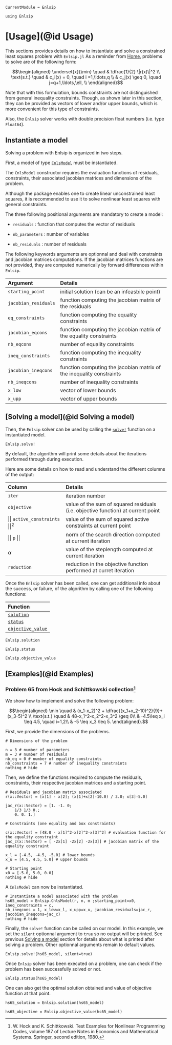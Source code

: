 ```@meta 
CurrentModule = Enlsip
```

```@setup tutorial
using Enlsip
```
# [Usage](@id Usage)

This sections provides details on how to instantiate and solve a constrained least squares problem with `Enlsip.jl`
As a reminder from [Home](@ref), problems to solve are of the following form:

```math
\begin{aligned}
\underset{x}{\min} \quad &  \dfrac{1}{2} \|r(x)\|^2 \\
\text{s.t.} \quad & c_i(x) = 0, \quad i =1,\ldots,q \\
& c_j(x) \geq 0, \quad j=q+1,\ldots,\ell, \\
\end{aligned}
```

Note that with this formulation, bounds constraints are not distinguished from general inequality constraints. Though, as shown later in this section, they can be provided as vectors of lower and/or upper bounds, which is more convenient for this type of constraints.

Also, the `Enlsip` solver works with double precision float numbers (i.e. type `Float64`).

## Instantiate a model

Solving a problem with Enlsip is organized in two steps.

First, a model of type [`CnlsModel`](@ref) must be instantiated. 


The `CnlsModel` constructor requires the evaluation functions of residuals, constraints, their associated jacobian matrices and dimensions of the problem. 

Although the package enables one to create linear unconstrained least squares, it is recommended to use it to solve nonlinear least squares with general constraints.

The three following positional arguments are mandatory to create a model:

* `residuals` : function that computes the vector of residuals
    
* `nb_parameters` : number of variables
    
* `nb_residuals` : number of residuals

The following keywords arguments are optionnal and deal with constraints and jacobian matrices computations. If the jacobian matrices functions are not provided, they are computed numerically by forward differences within `Enlsip`.

 Argument             | Details
:---------------------|:----------------------------------------------
 `starting_point`     | initial solution (can be an infeasbile point)
 `jacobian_residuals` | function computing the jacobian matrix of the residuals
 `eq_constraints`     | function computing the equality constraints
 `jacobian_eqcons`    | function computing the jacobian matrix of the equality constraints
 `nb_eqcons`          | number of equality constraints
 `ineq_constraints`   | function computing the inequality constraints
 `jacobian_ineqcons`  | function computing the jacobian matrix of the inequality constraints
 `nb_ineqcons`        | number of inequality constraints
 `x_low`              | vector of lower bounds
 `x_upp`              | vector of upper bounds



## [Solving a model](@id Solving a model)

Then, the `Enlsip` solver can be used by calling the [`solve!`](@ref) function on a instantiated model.

```@docs
Enlsip.solve!
```

By default, the algorithm will print some details about the iterations performed through during execution.

Here are some details on how to read and understand the different columns of the output:

 Column                        | Details
:------------------------------|:----------------------------------------------
 `iter`                        | iteration number
 `objective`                   | value of the sum of squared residuals (i.e. objective function) at current point
 $\vert\vert$ `active_constraints` $\vert\vert^2$     | value of the sum of squared active constraints at current point
 $\vert\vert$ `p` $\vert\vert$ | norm of the search direction computed at current iteration
 $\alpha$                      | value of the steplength computed at current iteration
 `reduction`                   | reduction in the objective function performed at curret iteration


Once the `Enlsip` solver has been called, one can get additional info about the success, or failure, of the algorithm by calling one of the following functions:

 Function                 |
:-------------------------|
[`solution`](@ref)        |
[`status`](@ref)          |
[`objective_value`](@ref) | 

```@docs
Enlsip.solution
```

```@docs
Enlsip.status
```

```@docs
Enlsip.objective_value
```


## [Examples](@id Examples)

### Problem 65 from Hock and Schittkowski collection[^1]

We show how to implement and solve the following problem:

```math
\begin{aligned}
\min \quad & (x_1-x_2)^2 + \dfrac{(x_1+x_2-10)^2}{9}+(x_3-5)^2 \\ 
\text{s.t.} \quad & 48-x_1^2-x_2^2-x_3^2 \geq 0\\
& -4.5\leq x_i \leq 4.5, \quad i=1,2\\
& -5 \leq x_3  \leq 5.
\end{aligned}.
```

First, we provide the dimensions of the problems.


```@example tutorial
# Dimensions of the problem

n = 3 # number of parameters
m = 3 # number of residuals
nb_eq = 0 # number of equality constraints
nb_constraints = 7 # number of inequality constraints
nothing # hide
```

Then, we define the functions required to compute the residuals, constraints, their respective jacobian matrices and a starting point.

```@example tutorial
# Residuals and jacobian matrix associated
r(x::Vector) = [x[1] - x[2]; (x[1]+x[2]-10.0) / 3.0; x[3]-5.0]

jac_r(x::Vector) = [1. -1. 0;
    1/3 1/3 0.;
    0. 0. 1.]

# Constraints (one equality and box constraints)

c(x::Vector) = [48.0 - x[1]^2-x[2]^2-x[3]^2] # evaluation function for the equality constraint
jac_c(x::Vector) = [ -2x[1] -2x[2] -2x[3]] # jacobian matrix of the equality constraint

x_l = [-4.5, -4.5, -5.0] # lower bounds
x_u = [4.5, 4.5, 5.0] # upper bounds

# Starting point 
x0 = [-5.0, 5.0, 0.0]
nothing # hide
```

A `CnlsModel` can now be instantiated.

```@example tutorial
# Instantiate a model associated with the problem 
hs65_model = Enlsip.CnlsModel(r, n, m ;starting_point=x0, ineq_constraints = c, 
nb_ineqcons = 1, x_low=x_l, x_upp=x_u, jacobian_residuals=jac_r, jacobian_ineqcons=jac_c)
nothing # hide
```

Finally, the `solve!` function can be called on our model. In this example, we set the `silent` optionnal argument to `true` so no output will be printed. See previous [Solving a model](@ref) section for details about what is printed after solving a problem.
Other optionnal arguments remain to default values.

```@example tutorial
Enlsip.solve!(hs65_model, silent=true)
```

Once `Enlsip` solver has been executed on a problem, one can check if the problem has been successfully solved or not.

```@example tutorial
Enlsip.status(hs65_model)
```

One can also get the optimal solution obtained and value of objective function at that point.

```@example tutorial
hs65_solution = Enlsip.solution(hs65_model)
```

```@example tutorial
hs65_objective = Enlsip.objective_value(hs65_model)
```

[^1]: W. Hock and K. Schittkowski. Test Examples for Nonlinear Programming Codes, volume 187 of Lecture Notes in Economics and Mathematical Systems. Springer, second edition, 1980.
